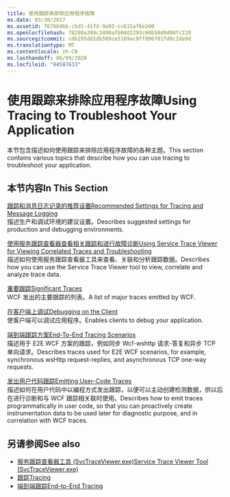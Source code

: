 ```yaml
---
title: 使用跟踪来排除应用程序故障
ms.date: 03/30/2017
ms.assetid: 7676b9bb-cbd1-41fd-9a93-cc615af6e2d0
ms.openlocfilehash: 78280a399c3490afb0dd2293c60b58d9d00fc228
ms.sourcegitcommit: cdb295dd1db589ce5169ac9ff096f01fd0c2da9d
ms.translationtype: MT
ms.contentlocale: zh-CN
ms.lasthandoff: 06/09/2020
ms.locfileid: "84587633"
---
```

# <a name="using-tracing-to-troubleshoot-your-application"></a><span data-ttu-id="ae052-102">使用跟踪来排除应用程序故障</span><span class="sxs-lookup"><span data-stu-id="ae052-102">Using Tracing to Troubleshoot Your Application</span></span>
<span data-ttu-id="ae052-103">本节包含描述如何使用跟踪来排除应用程序故障的各种主题。</span><span class="sxs-lookup"><span data-stu-id="ae052-103">This section contains various topics that describe how you can use tracing to troubleshoot your application.</span></span>  
  
## <a name="in-this-section"></a><span data-ttu-id="ae052-104">本节内容</span><span class="sxs-lookup"><span data-stu-id="ae052-104">In This Section</span></span>  
 [<span data-ttu-id="ae052-105">跟踪和消息日志记录的推荐设置</span><span class="sxs-lookup"><span data-stu-id="ae052-105">Recommended Settings for Tracing and Message Logging</span></span>](recommended-settings-for-tracing-and-message-logging.md)  
 <span data-ttu-id="ae052-106">描述生产和调试环境的建议设置。</span><span class="sxs-lookup"><span data-stu-id="ae052-106">Describes suggested settings for production and debugging environments.</span></span>  
  
 [<span data-ttu-id="ae052-107">使用服务跟踪查看器查看相关跟踪和进行故障诊断</span><span class="sxs-lookup"><span data-stu-id="ae052-107">Using Service Trace Viewer for Viewing Correlated Traces and Troubleshooting</span></span>](using-service-trace-viewer-for-viewing-correlated-traces-and-troubleshooting.md)  
 <span data-ttu-id="ae052-108">描述如何使用服务跟踪查看器工具来查看、关联和分析跟踪数据。</span><span class="sxs-lookup"><span data-stu-id="ae052-108">Describes how you can use the Service Trace Viewer tool to view, correlate and analyze trace data.</span></span>  
  
 [<span data-ttu-id="ae052-109">重要跟踪</span><span class="sxs-lookup"><span data-stu-id="ae052-109">Significant Traces</span></span>](significant-traces.md)  
 <span data-ttu-id="ae052-110">WCF 发出的主要跟踪的列表。</span><span class="sxs-lookup"><span data-stu-id="ae052-110">A list of major traces emitted by WCF.</span></span>  
  
 [<span data-ttu-id="ae052-111">在客户端上调试</span><span class="sxs-lookup"><span data-stu-id="ae052-111">Debugging on the Client</span></span>](debugging-on-the-client.md)  
 <span data-ttu-id="ae052-112">使客户端可以调试应用程序。</span><span class="sxs-lookup"><span data-stu-id="ae052-112">Enables clients to debug your application.</span></span>  
  
 [<span data-ttu-id="ae052-113">端到端跟踪方案</span><span class="sxs-lookup"><span data-stu-id="ae052-113">End-To-End Tracing Scenarios</span></span>](end-to-end-tracing-scenarios.md)  
 <span data-ttu-id="ae052-114">描述用于 E2E WCF 方案的跟踪，例如同步 Wcf-wshttp 请求-答复和异步 TCP 单向请求。</span><span class="sxs-lookup"><span data-stu-id="ae052-114">Describes traces used for E2E WCF scenarios, for example, synchronous wsHttp request-replies, and asynchronous TCP one-way requests.</span></span>  
  
 [<span data-ttu-id="ae052-115">发出用户代码跟踪</span><span class="sxs-lookup"><span data-stu-id="ae052-115">Emitting User-Code Traces</span></span>](emitting-user-code-traces.md)  
 <span data-ttu-id="ae052-116">描述如何在用户代码中以编程方式发出跟踪，以便可以主动创建检测数据，供以后在进行诊断和与 WCF 跟踪相关联时使用。</span><span class="sxs-lookup"><span data-stu-id="ae052-116">Describes how to emit traces programmatically in user code, so that you can proactively create instrumentation data to be used later for diagnostic purpose, and in correlation with WCF traces.</span></span>  
  
## <a name="see-also"></a><span data-ttu-id="ae052-117">另请参阅</span><span class="sxs-lookup"><span data-stu-id="ae052-117">See also</span></span>

- [<span data-ttu-id="ae052-118">服务跟踪查看器工具 (SvcTraceViewer.exe)</span><span class="sxs-lookup"><span data-stu-id="ae052-118">Service Trace Viewer Tool (SvcTraceViewer.exe)</span></span>](../../service-trace-viewer-tool-svctraceviewer-exe.md)
- [<span data-ttu-id="ae052-119">跟踪</span><span class="sxs-lookup"><span data-stu-id="ae052-119">Tracing</span></span>](index.md)
- [<span data-ttu-id="ae052-120">端到端跟踪</span><span class="sxs-lookup"><span data-stu-id="ae052-120">End-to-End Tracing</span></span>](end-to-end-tracing.md)
